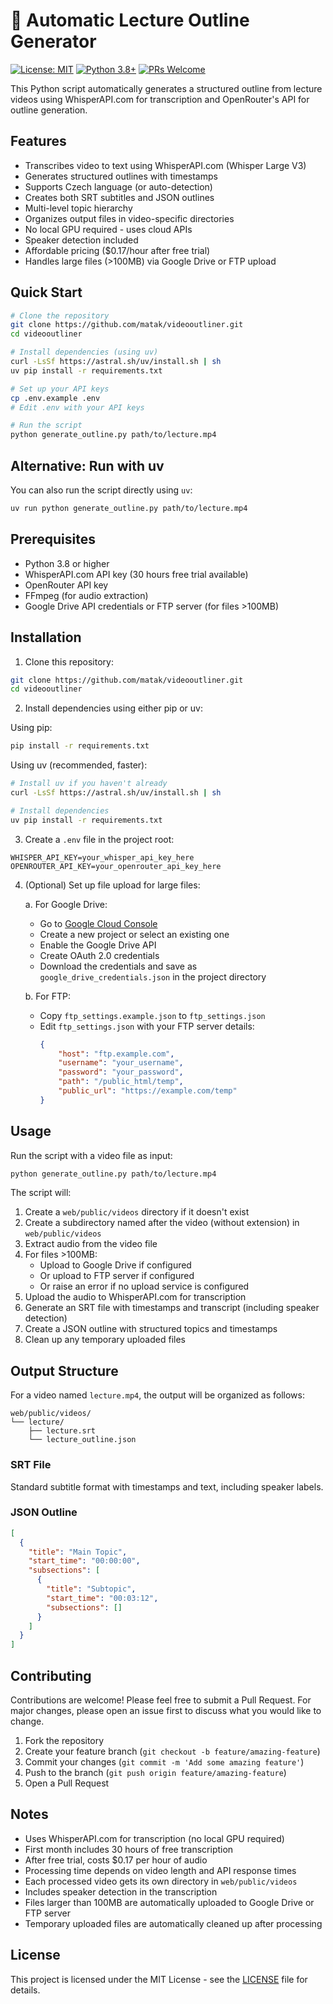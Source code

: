 # 🎥 Automatic Lecture Outline Generator

[![License: MIT](https://img.shields.io/badge/License-MIT-yellow.svg)](https://opensource.org/licenses/MIT)
[![Python 3.8+](https://img.shields.io/badge/python-3.8+-blue.svg)](https://www.python.org/downloads/)
[![PRs Welcome](https://img.shields.io/badge/PRs-welcome-brightgreen.svg)](http://makeapullrequest.com)

This Python script automatically generates a structured outline from lecture videos using WhisperAPI.com for transcription and OpenRouter's API for outline generation.

## Features

- Transcribes video to text using WhisperAPI.com (Whisper Large V3)
- Generates structured outlines with timestamps
- Supports Czech language (or auto-detection)
- Creates both SRT subtitles and JSON outlines
- Multi-level topic hierarchy
- Organizes output files in video-specific directories
- No local GPU required - uses cloud APIs
- Speaker detection included
- Affordable pricing ($0.17/hour after free trial)
- Handles large files (>100MB) via Google Drive or FTP upload

## Quick Start

```bash
# Clone the repository
git clone https://github.com/matak/videooutliner.git
cd videooutliner

# Install dependencies (using uv)
curl -LsSf https://astral.sh/uv/install.sh | sh
uv pip install -r requirements.txt

# Set up your API keys
cp .env.example .env
# Edit .env with your API keys

# Run the script
python generate_outline.py path/to/lecture.mp4
```

## Alternative: Run with uv

You can also run the script directly using `uv`:

```bash
uv run python generate_outline.py path/to/lecture.mp4
```

## Prerequisites

- Python 3.8 or higher
- WhisperAPI.com API key (30 hours free trial available)
- OpenRouter API key
- FFmpeg (for audio extraction)
- Google Drive API credentials or FTP server (for files >100MB)

## Installation

1. Clone this repository:
```bash
git clone https://github.com/matak/videooutliner.git
cd videooutliner
```

2. Install dependencies using either pip or uv:

Using pip:
```bash
pip install -r requirements.txt
```

Using uv (recommended, faster):
```bash
# Install uv if you haven't already
curl -LsSf https://astral.sh/uv/install.sh | sh

# Install dependencies
uv pip install -r requirements.txt
```

3. Create a `.env` file in the project root:
```env
WHISPER_API_KEY=your_whisper_api_key_here
OPENROUTER_API_KEY=your_openrouter_api_key_here
```

4. (Optional) Set up file upload for large files:

   a. For Google Drive:
   - Go to [Google Cloud Console](https://console.cloud.google.com/)
   - Create a new project or select an existing one
   - Enable the Google Drive API
   - Create OAuth 2.0 credentials
   - Download the credentials and save as `google_drive_credentials.json` in the project directory

   b. For FTP:
   - Copy `ftp_settings.example.json` to `ftp_settings.json`
   - Edit `ftp_settings.json` with your FTP server details:
     ```json
     {
         "host": "ftp.example.com",
         "username": "your_username",
         "password": "your_password",
         "path": "/public_html/temp",
         "public_url": "https://example.com/temp"
     }
     ```

## Usage

Run the script with a video file as input:

```bash
python generate_outline.py path/to/lecture.mp4
```

The script will:
1. Create a `web/public/videos` directory if it doesn't exist
2. Create a subdirectory named after the video (without extension) in `web/public/videos`
3. Extract audio from the video file
4. For files >100MB:
   - Upload to Google Drive if configured
   - Or upload to FTP server if configured
   - Or raise an error if no upload service is configured
5. Upload the audio to WhisperAPI.com for transcription
6. Generate an SRT file with timestamps and transcript (including speaker detection)
7. Create a JSON outline with structured topics and timestamps
8. Clean up any temporary uploaded files

## Output Structure

For a video named `lecture.mp4`, the output will be organized as follows:

```
web/public/videos/
└── lecture/
    ├── lecture.srt
    └── lecture_outline.json
```

### SRT File
Standard subtitle format with timestamps and text, including speaker labels.

### JSON Outline
```json
[
  {
    "title": "Main Topic",
    "start_time": "00:00:00",
    "subsections": [
      {
        "title": "Subtopic",
        "start_time": "00:03:12",
        "subsections": []
      }
    ]
  }
]
```

## Contributing

Contributions are welcome! Please feel free to submit a Pull Request. For major changes, please open an issue first to discuss what you would like to change.

1. Fork the repository
2. Create your feature branch (`git checkout -b feature/amazing-feature`)
3. Commit your changes (`git commit -m 'Add some amazing feature'`)
4. Push to the branch (`git push origin feature/amazing-feature`)
5. Open a Pull Request

## Notes

- Uses WhisperAPI.com for transcription (no local GPU required)
- First month includes 30 hours of free transcription
- After free trial, costs $0.17 per hour of audio
- Processing time depends on video length and API response times
- Each processed video gets its own directory in `web/public/videos`
- Includes speaker detection in the transcription
- Files larger than 100MB are automatically uploaded to Google Drive or FTP server
- Temporary uploaded files are automatically cleaned up after processing

## License

This project is licensed under the MIT License - see the [LICENSE](LICENSE) file for details.